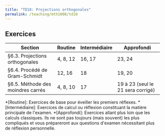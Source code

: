 ```yaml
---
title: "TD10: Projections orthogonales"
permalink: /teaching/mth1008/td10
---
```


## Exercices

| Section                           | Routine  | Intermédiaire | Approfondi                        |
| --------------------------------- | -------- | ------------- | --------------------------------- |
| §6.3. Projections orthogonales    | 4, 8, 12 | 16, 17        | 23, 24                            |
| §6.4. Procédé de Gram-Schmidt     | 12, 16   | 18            | 19, 20                            |
| §6.5. Méthode des moindres carrés | 4, 8, 10 | 17            | 19 à 23 (seul le 21 sera corrigé) |


*[Routine]: Exercices de base pour éveiller les premiers réflexes.
*[Intermédiaire]: Exercices de calcul ou réflexion constituant la matière principale de l'examen.
*[Approfondi]: Exercices allant plus loin que les calculs classiques. Ils ne sont pas toujours (mais souvent) les plus compliqués et vous prépareront aux questions d'examen nécessitant plus de réflexion personnelle.